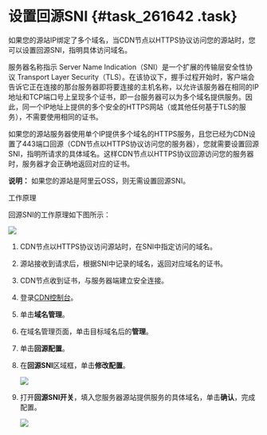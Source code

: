 # 设置回源SNI {#task_261642 .task}

如果您的源站IP绑定了多个域名，当CDN节点以HTTPS协议访问您的源站时，您可以设置回源SNI，指明具体访问域名。

服务器名称指示 Server Name Indication（SNI）是一个扩展的传输层安全性协议 Transport Layer Security（TLS）。在该协议下，握手过程开始时，客户端会告诉它正在连接的那台服务器即将要连接的主机名称，以允许该服务器在相同的IP地址和TCP端口号上呈现多个证书，即一台服务器可以为多个域名提供服务。因此，同一个IP地址上提供的多个安全的HTTPS网站（或其他任何基于TLS的服务），不需要使用相同的证书。

如果您的源站服务器使用单个IP提供多个域名的HTTPS服务，且您已经为CDN设置了443端口回源（CDN节点以HTTPS协议访问您的服务器），您就需要设置回源SNI，指明所请求的具体域名。这样CDN节点以HTTPS协议回源访问您的服务器时，服务器才会正确地返回对应的证书。

**说明：** 如果您的源站是阿里云OSS，则无需设置回源SNI。

工作原理

回源SNI的工作原理如下图所示：

![](http://static-aliyun-doc.oss-cn-hangzhou.aliyuncs.com/assets/img/138897/156163077540953_zh-CN.png)

1.  CDN节点以HTTPS协议访问源站时，在SNI中指定访问的域名。
2.  源站接收到请求后，根据SNI中记录的域名，返回对应域名的证书。
3.  CDN节点收到证书，与服务器端建立安全连接。

1.  登录[CDN控制台](https://cdn.console.aliyun.com)。
2.  单击**域名管理**。
3.  在域名管理页面，单击目标域名后的**管理**。
4.  单击**回源配置**。
5.  在**回源SNI**区域框，单击**修改配置**。 

    ![](http://static-aliyun-doc.oss-cn-hangzhou.aliyuncs.com/assets/img/138897/156163077540954_zh-CN.png)

6.  打开**回源SNI开关**，填入您服务器源站提供服务的具体域名，单击**确认**，完成配置。 

    ![](http://static-aliyun-doc.oss-cn-hangzhou.aliyuncs.com/assets/img/138897/156163077541376_zh-CN.png)


